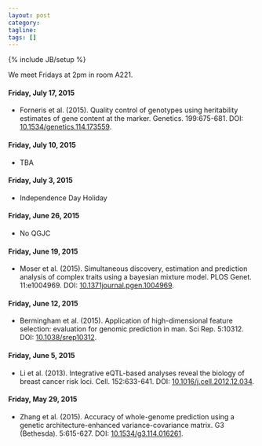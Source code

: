```yaml
---
layout: post
category:
tagline: 
tags: []
---
```

{% include JB/setup %}

We meet Fridays at 2pm in room A221. 

#### Friday, July 17, 2015
* Forneris et al. (2015). Quality control of genotypes using heritability estimates of gene content at the marker. Genetics. 199:675-681. DOI: [10.1534/genetics.114.173559](https://dx.doi.org/10.1534/genetics.114.173559). 

#### Friday, July 10, 2015
* TBA 

#### Friday, July 3, 2015
* Independence Day Holiday

#### Friday, June 26, 2015
* No QGJC 

#### Friday, June 19, 2015
* Moser et al. (2015). Simultaneous discovery, estimation and prediction analysis of complex traits using a bayesian mixture model. PLOS Genet. 11:e1004969. DOI: [10.1371journal.pgen.1004969](https://dx.doi.org/10.1371/journal.pgen.1004969). 

#### Friday, June 12, 2015
* Bermingham et al. (2015). Application of high-dimensional feature selection: evaluation for genomic prediction in man. Sci Rep. 5:10312. DOI: [10.1038/srep10312](https://dx.doi.org/10.1038/srep10312).

#### Friday, June 5, 2015
* Li et al. (2013). Integrative eQTL-based analyses reveal the biology of breast cancer risk loci. Cell. 152:633-641. DOI: [10.1016/j.cell.2012.12.034](https://dx.doi.org/10.1016/j.cell.2012.12.034).

#### Friday, May 29, 2015
* Zhang et al. (2015). Accuracy of whole-genome prediction using a genetic architecture-enhanced variance-covariance matrix. G3 (Bethesda). 5:615-627. DOI: [10.1534/g3.114.016261](https://dx.doi.org/10.1534/g3.114.016261).
